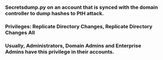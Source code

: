 ### Secretsdump.py on an account that is synced with the domain controller to dump hashes to PtH attack.

### Privileges: Replicate Directory Changes, Replicate Directory Changes All

### Usually, Administrators, Domain Admins and Enterprise Admins have this privilege in their accounts.
